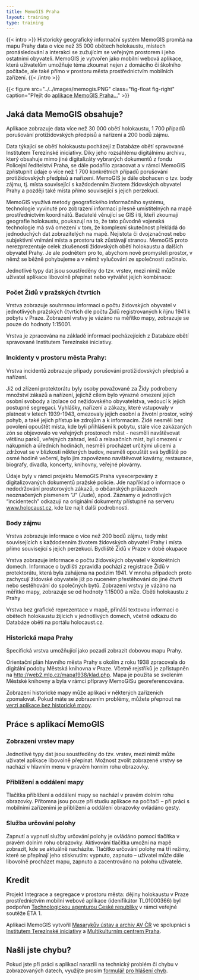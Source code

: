 ```yaml
---
title: MemoGIS Praha
layout: training
type: training
---
```


{{< intro >}}
Historický geografický informační systém MemoGIS promítá na mapu Prahy data o více než 35 000 obětech holokaustu, místech pronásledování a interakci se zužujícím se veřejným prostorem i jeho ostatními obyvateli. MemoGIS je vytvořen jako mobilní webová aplikace, která uživatelům umožňuje téma zkoumat nejen z domácího či školního počítače, ale také přímo v prostoru města prostřednictvím mobilních zařízení.
{{< /intro >}}

{{< figure src="../../images/memogis.PNG" class="fig-float fig-right" caption="Přejít do [aplikace MemoGIS Praha...](https://ehri.cz/memogis/praha)" >}}

## Jaká data MemoGIS obsahuje?

Aplikace zobrazuje data více než 30 000 obětí holokaustu, 1 700 případů porušování protižidovských předpisů a nařízení a 200 bodů zájmu.

Data týkající se obětí holokaustu pocházejí z Databáze obětí spravované Institutem Terezínské iniciativy. Díky jeho rozsáhlému digitálnímu archivu, který obsahuje mimo jiné digitalizáty vybraných dokumentů z fondu Policejní ředitelství Praha, se dále podařilo zpracovat a v rámci MemoGIS zpřístupnit údaje o více než 1 700 konkrétních případů porušování protižidovských předpisů a nařízení. MemoGIS je dále obohacen o tzv. body zájmu, tj. místa související s každodenním životem židovských obyvatel Prahy a později také místa přímo související s jejich perzekucí.

MemoGIS využívá metody geografického informačního systému, technologie vyvinuté pro zobrazení informací přesně umístitelných na mapě prostřednictvím koordinátů. Badatelé věnující se GIS i ti, kteří zkoumají geografie holokaustu, poukazují na to, že tato původně vojenská technologie má svá omezení v tom, že komplexní skutečnost překládá do jednoduchých dat zobrazitelých na mapě. Nejistota či dvojznačnost nebo subjektivní vnímání místa a prostoru tak zůstávají stranou. MemoGIS proto nerezprezentuje celek zkušenosti židovských obětí holokaustu a dalších obyvatel Prahy. Je ale podnětem pro to, abychom nově promysleli prostor, v němž se běžně pohybujeme a v němž vylučování ze společnosti začínalo.

Jednotlivé typy dat jsou soustředěny do tzv. vrstev, mezi nimiž může uživatel aplikace libovolně přepínat nebo vytvářet jejich kombinace:

### Počet Židů v pražských čtvrtích

Vrstva zobrazuje souhrnnou informaci o počtu židovských obyvatel v jednotlivých pražských čtvrtích dle počtu Židů registrovaných k říjnu 1941 k pobytu v Praze. Zobrazení vrstvy je vázáno na měřítko mapy, zobrazuje se pouze do hodnoty 1:15001.

Vrstva je zpracována na základě informací pocházejících z Databáze obětí spravované Institutem Terezínské iniciativy.

### Incidenty v prostoru města Prahy:

Vrstva incidentů zobrazuje případy porušování protižidovských předpisů a nařízení.

Již od zřízení protektorátu byly osoby považované za Židy podrobeny množství zákazů a nařízení, jejichž cílem bylo výrazné omezení jejich osobní svobody a izolace od nežidovského obyvatelstva, vedoucí k jejich postupné segregaci. Vyhlášky, nařízení a zákazy, které vstupovaly v platnost v letech 1939-1943, omezovaly jejich osobní a životní prostor, volný pohyb, a také jejich přístup ke zdrojům a k informacím. Židé nesměli bez povolení opouštět místa, kde byli přihlášeni k pobytu, stále více zakázaných zón se objevovalo ve veřejných prostorech měst - nesměli navštěvovat většinu parků, veřejných zahrad, lesů a relaxačních míst, byli omezeni v nákupních a úředních hodinách, nesměli procházet určitými ulicemi a zdržovat se v blízkosti některých budov, nesměli opouštět svá bydliště po osmé hodině večerní, bylo jim zapovězeno navštěvovat kavárny, restaurace, biografy, divadla, koncerty, knihovny, veřejné plovárny.

Údaje byly v rámci projektu MemoGIS Praha vyexcerpovány z digitalizovaných dokumentů pražské policie. Jde například o informace o nedodržování prostorových zákazů, o občanských průkazech neoznačených písmenem "J" (Jude), apod. Záznamy o jednotlivých “incidentech” odkazují na originální dokumenty přístupné na serveru www.holocaust.cz, kde lze najít další podrobnosti.

### Body zájmu

Vrstva zobrazuje informace o více než 200 bodů zájmu, tedy míst souvisejících s každodenním životem židovských obyvatel Prahy i místa přímo související s jejich perzekucí.
Bydliště Židů v Praze v době okupace

Vrstva zobrazuje informace o počtu židovských obyvatel v konkrétních domech. Informace o bydlišti zpravidla pochází z registrace Židů v protektorátu, která byla zahájena na podzim 1941. V mnoha případech proto zachycují židovské obyvatele již po nuceném přestěhování do jiné čtvrti nebo sestěhování do společných bytů. Zobrazení vrstvy je vázáno na měřítko mapy, zobrazuje se od hodnoty 1:15000 a níže.
Oběti holokaustu z Prahy

Vrstva bez grafické reprezentace v mapě, přináší textovou informaci o obětech holokaustu žijících v jednotlivých domech, včetně odkazu do Databáze obětí na portálu holocaust.cz.

### Historická mapa Prahy

Specifická vrstva umožňující jako pozadí zobrazit dobovou mapu Prahy.

Orientační plán hlavního města Prahy s okolím z roku 1938 zpracovala do digitální podoby Městská knihovna v Praze. Včetně rejstříků je zpřístupněn na http://web2.mlp.cz/mapa1938/klad.php. Mapa je použita se svolením Městské knihovny a byla v rámci přípravy MemoGISu georeferencována.

Zobrazení historické mapy může aplikaci v některých zařízeních zpomalovat. Pokud máte se zobrazením problémy, můžete přepnout na [verzi aplikace bez historické mapy](https://ehri.cz/memogis/praha_simple).

## Práce s aplikací MemoGIS

### Zobrazení vrstev mapy

Jednotlivé typy dat jsou soustředěny do tzv. vrstev, mezi nimiž může uživatel aplikace libovolně přepínat. Možnost zvolit zobrazené vrstvy se nachází v hlavním menu v pravém horním rohu obrazovky.

### Přiblížení a oddálení mapy

Tlačítka přiblížení a oddálení mapy se nachází v pravém dolním rohu obrazovky. Přítomna jsou pouze při studiu aplikace na počítači – při práci s mobilními zařízeními je přiblížení a oddálení obrazovky ovládáno gesty.

### Služba určování polohy

Zapnutí a vypnutí služby určování polohy je ovládáno pomocí tlačítka v pravém dolním rohu obrazovky. Aktivování tlačítka umožní na mapě zobrazit, kde se aktuálně nacházíte. Tlačítko určování polohy má tři režimy, které se přepínají jeho stisknutím: vypnuto, zapnuto – uživatel může dále libovolně procházet mapu, zapnuto a zacentrováno na polohu uživatele.

## Kredit

Projekt Integrace a segregace v prostoru města: dějiny holokaustu v Praze prostřednictvím mobilní webové aplikace (idenifikátor TL01000366) byl podpořen [Technologickou agenturou České republiky](https://www.tacr.cz/) v rámci veřejné soutěže ÉTA 1.

Aplikaci MemoGIS vytvořil [Masarykův ústav a archiv AV ČR](https://www.mua.cas.cz/cs) ve spolupráci s [Institutem Terezínské iniciativy](http://www.terezinstudies.cz) a [Multikulturním centrem Praha](https://mkc.cz/).

## Našli jste chybu?

Pokud jste při práci s aplikací narazili na technický problém či chybu v zobrazovaných datech, využijte prosím [formulář pro hlášení chyb](https://docs.google.com/forms/d/15jprT8Sbc-Llt1CfAPrIzU4S8YIDjREixRADGzbA62k).
